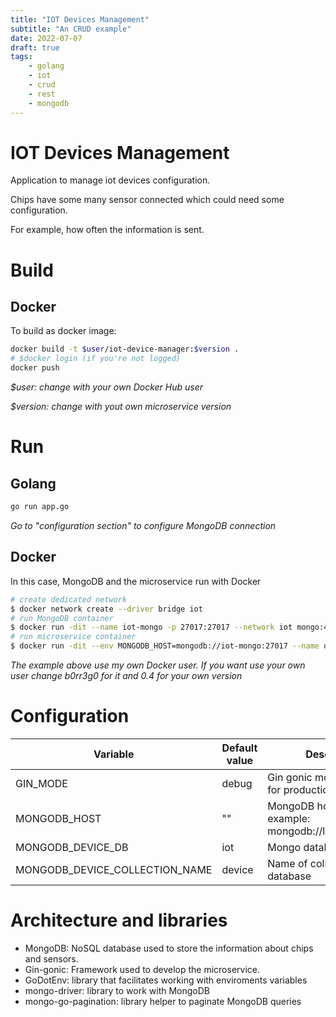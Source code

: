 ```yaml
---
title: "IOT Devices Management"
subtitle: "An CRUD example"
date: 2022-07-07
draft: true
tags: 
    - golang
    - iot
    - crud
    - rest
    - mongodb
---
```


# IOT Devices Management
Application to manage iot devices configuration.

Chips have some many sensor connected which could need some configuration. 

For example, how often the information is sent.

# Build
## Docker
To build as docker image: 
```bash
docker build -t $user/iot-device-manager:$version .
# $docker login (if you're not logged)
docker push 
```
*$user: change with your own Docker Hub user*

*$version: change with yout own microservice version*

# Run
## Golang
```bash
go run app.go
```
*Go to "configuration section" to configure MongoDB connection*

## Docker
In this case, MongoDB and the microservice run with Docker
```bash
# create dedicated network
$ docker network create --driver bridge iot
# run MongoDB container
$ docker run -dit --name iot-mongo -p 27017:27017 --network iot mongo:4.0.22
# run microservice container
$ docker run -dit --env MONGODB_HOST=mongodb://iot-mongo:27017 --name device-crud -p 8080:8080 --network iot b0rr3g0/iot-device-manager:0.4
```
*The example above use my own Docker user. If you want use your own user change b0rr3g0 for it and 0.4 for your own version*

# Configuration

| Variable | Default value | Description |
| ------ | ------ | ------ |
| GIN_MODE | debug | Gin gonic mode. (release for production mode) |
| MONGODB_HOST | "" | MongoDB host url. For example: mongodb://localhost:27017 |
| MONGODB_DEVICE_DB | iot | Mongo database name |
| MONGODB_DEVICE_COLLECTION_NAME | device | Name of collection into de database |

# Architecture and libraries
* MongoDB: NoSQL database used to store the information about chips and sensors.
* Gin-gonic: Framework used to develop the microservice.
* GoDotEnv: library that facilitates working with enviroments variables
* mongo-driver: library to work with MongoDB
* mongo-go-pagination: library helper to paginate MongoDB queries